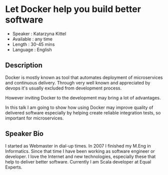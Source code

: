 Let Docker help you build better software
========================

* Speaker   : Katarzyna Kittel
* Available : any time
* Length    : 30-45 mins
* Language  : English

Description
-----------

Docker is mostly known as tool that automates deployment of microservices and continuous delivery. Through very well known and appreciated by devops it's usually excluded from development process.

However inviting Docker to the development may bring a lot of advantages.

In this talk I am going to show how using Docker may improve quality of delivered software especially by helping create reliable integration tests, so important for microservices.


Speaker Bio
-----------

I started as Webmaster in dial-up times.  In 2007 I finished my M.Eng in Informatics. Since that time I have been working as software engineer or developer. I love the Internet and new technologies, especially these that help to deliver better software. Currently I am Scala developer at Equal Experts.

